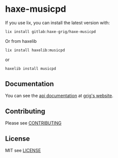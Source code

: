 # haxe-musicpd

If you use lix, you can install the latest version with:

```sh
lix install gitlab:haxe-grig/haxe-musicpd
```

Or from haxelib

```sh
lix install haxelib:musicpd
```

or

```sh
haxelib install musicpd
```

## Documentation

You can see the [api documentation](https://grig.tech/api/mpd/musicpd) at [grig's website](https://grig.tech).

## Contributing

Please see [CONTRIBUTING](CONTRIBUTING.md)

## License

MIT see [LICENSE](LICENSE)
